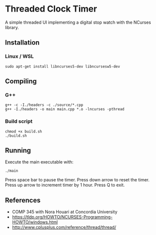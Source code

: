 # Threaded Clock Timer
A simple threaded UI implementing a digital stop watch with the NCurses library.

## Installation

### Linux / WSL
```
sudo apt-get install libncurses5-dev libncursesw5-dev
```

## Compiling

### G++
```
g++ -c -I./headers -c ./source/*.cpp
g++ -I./headers -o main main.cpp *.o -lncurses -pthread
```

### Build script
```
chmod +x build.sh
./build.sh
```

## Running

Execute the main executable with:
```
./main
```

Press space bar to pause the timer.
Press down arrow to reset the timer.
Press up arrow to increment timer by 1 hour.
Press Q to exit.

## References
- COMP 345 with Nora Houari at Concordia University
- https://tldp.org/HOWTO/NCURSES-Programming-HOWTO/windows.html
- http://www.cplusplus.com/reference/thread/thread/
